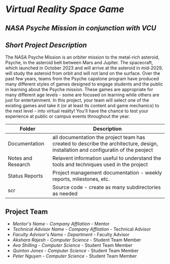 # *Virtual Reality Space Game*
## *NASA Psyche Mission in conjunction with VCU*
## *Short Project Description*
The NASA Psyche Mission is an orbiter mission to the metal-rich asteroid, Psyche, in the asteroid belt between Mars and Jupiter. The spacecraft, which launched in October 2023 and will arrive at the asteroid in mid-2029, will study the asteroid from orbit and will not land on the surface. Over the past few years, teams from the Psyche capstone program have produced many different styles of games designed to engage students and the public in learning about the Psyche mission. These games are appropriate for many different age levels - some are focused on learning while others are just for entertainment. In this project, your team will select one of the existing games and take it (or at least its content and game mechanics) to the next level - into virtual reality! You'll have the chance to test your experience at public or campus events throughout the year.


| Folder | Description |
|---|---|
| Documentation |  all documentation the project team has created to describe the architecture, design, installation and configuratin of the peoject |
| Notes and Research | Relavent information useful to understand the tools and techniques used in the project |
| Status Reports | Project management documentation - weekly reports, milestones, etc. |
| scr | Source code - create as many subdirectories as needed |

## Project Team
- *Mentor's Name*  - *Company Affliation* - Mentor
- *Technical Advisor Name* - *Company Affliation* - Technical Advisor
- *Faculty Advisor's Name* - *Department* - Faculty Advisor
- *Akshara Rajesh* - *Computer Science* - Student Team Member
- *Ava Shilling* - *Computer Science* - Student Team Member
- *Quinton Jones* - *Computer Science* - Student Team Member
- *Peter Nguyen* - *Computer Science* - Student Team Member
